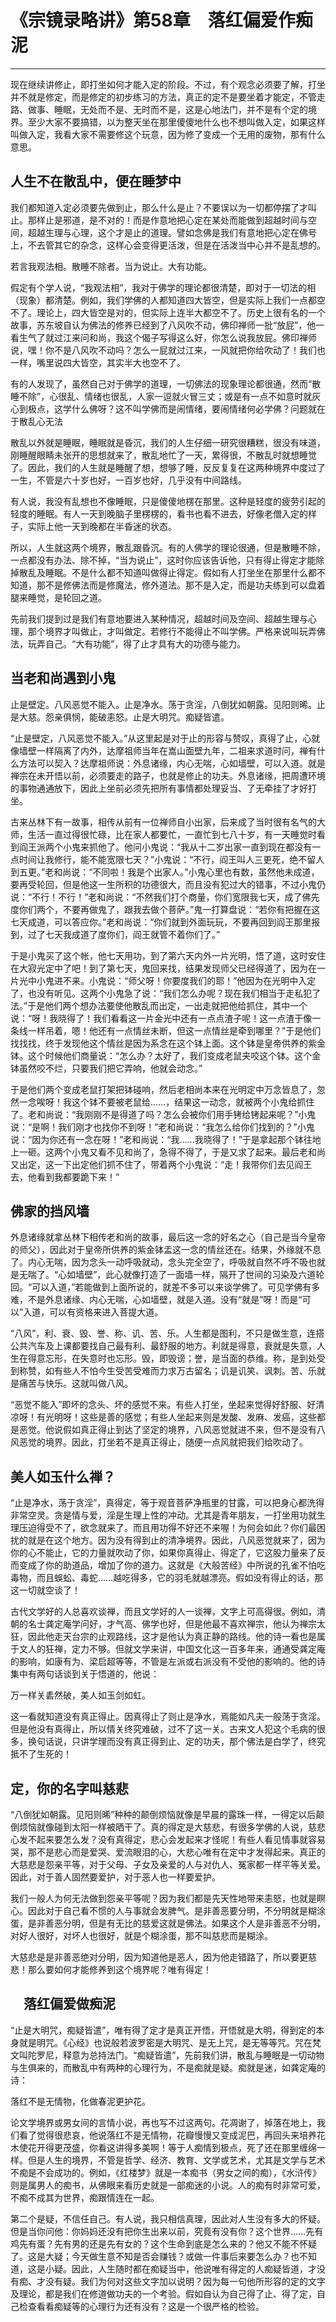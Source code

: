 # 《宗镜录略讲》第58章　落红偏爱作痴泥

------

现在继续讲修止，即打坐如何才能入定的阶段。不过，有个观念必须要了解，打坐并不就是修定，而是修定的初步练习的方法，真正的定不是要坐着才能定，不管走路、做事、睡眠，无处而不是、无时而不是，这是心地法门，并不是有个定的境界。至少大家不要搞错，以为整天坐在那里傻傻地什么也不想叫做入定，如果这样叫做入定，我看大家不需要修这个玩意，因为修了变成一个无用的废物，那有什么意思。

## 人生不在散乱中，便在睡梦中

我们都知道入定必须要先做到止，那么什么是止？不要误以为一切都停摆了才叫止。那样止是邪道，是不对的！而是作意地把心定在某处而能做到超越时间与空间，超越生理与心理，这个才是止的道理。譬如念佛是我们有意地把心定在佛号上，不去管其它的杂念，这样心会变得更活泼，但是在活泼当中心并不是乱想的。

若言我观法相。散睡不除者。当为说止。大有功能。

假定有个学人说，“我观法相”，我对于佛学的理论都很清楚，即对于一切法的相（现象）都清楚。例如，我们学佛的人都知道四大皆空，但是实际上我们一点都空不了。理论上，四大皆空是对的，但实际上连半大都空不了。历史上很有名的一个故事，苏东坡自认为佛法的修养已经到了八风吹不动，佛印禅师一批“放屁”，他一看生气了就过江来问和尚，我这个偈子写得这么好，你怎么说我放屁。佛印禅师说，嘿！你不是八风吹不动吗？怎么一屁就过江来，一风就把你给吹动了！我们也一样，嘴里说四大皆空，其实半大也空不了。

有的人发现了，虽然自己对于佛学的道理，一切佛法的现象理论都很通，然而“散睡不除”，心很乱、情绪也很乱，人家一逗就火冒三丈；或是有一点不如意时就灰心到极点，这学什么佛呀？这不叫学佛而是闹情绪，要闹情绪何必学佛？问题就在于散乱心无法

散乱以外就是睡眠，睡眠就是昏沉，我们的人生仔细一研究很糟糕，很没有味道，刚睡醒眼睛未张开的思想就来了，散乱地忙了一天，累得很，不散乱时就想睡觉了。因此，我们的人生就是睡醒了想，想够了睡，反反复复在这两种境界中度过了一生，不管是六十岁也好，一百岁也好，几乎没有中间路线。

有人说，我没有乱想也不像睡眠，只是傻傻地楞在那里。这种是轻度的疲劳引起的轻度的睡眠。有人一天到晚脑子里楞楞的，看书也看不进去，好像老僧入定的样子，实际上他一天到晚都在半昏迷的状态。

所以，人生就这两个境界，散乱跟昏沉。有的人佛学的理论很通，但是散睡不除，一点都没有办法、除不掉，“当为说止”，这时你应该告诉他，只有得止得定才能除掉散乱及睡眠。不是什么都不知道叫做得止得定。假如有人打坐坐在那里什么都不知道，那不是修佛法而是修魔法，修外道法。那不是入定，而是功夫练到可以盘着腿来睡觉，是轮回之道。

先前我们提到过是我们有意地要进入某种情况，超越时间及空间、超越生理与心理，那个境界才叫做止，才叫做定。若修行不能得止不叫学佛。严格来说叫玩弄佛法，玩弄自己。“大有功能”，得了止才具有大的功德与能力。

## 当老和尚遇到小鬼

止是壁定。八风恶觉不能入。止是净水。荡于贪淫，八倒犹如朝露。见阳则晞。止是大慈。怨亲俱悯，能破恚怒。止是大明咒。痴疑皆遣。

“止是壁定，八风恶觉不能入。”从这里起是对于止的形容与赞叹，真得了止，心就像墙壁一样隔离了内外，达摩祖师当年在嵩山面壁九年，二祖来求道时问，禅有什么方法可以契入？达摩祖师说：外息诸缘，内心无喘，心如墙壁，可以入道。就是禅宗在未开悟以前，必须要走的路子，也就是修止的功夫。外息诸缘，把周遭环境的事物通通放下，因此上坐前必须先把所有事情都处理妥当、了无牵挂了才好打坐。

古来丛林下有一故事，相传从前有一位禅师自小出家，后来成了当时很有名气的大师，生活一直过得很忙碌，比在家人都要忙，一直忙到七八十岁，有一天睡觉时看到阎王派两个小鬼来抓他了。他问小鬼说：“我从十二岁出家一直到现在都没有一点时间让我修行，能不能宽限七天？”小鬼说：“不行，阎王叫人三更死，绝不留人到五更。”老和尚说：“不同啦！我是个出家人。”小鬼心里也有数，虽然他未成道，要再受轮回，但是他这一生所积的功德很大，而且没有犯过大的错事，不过小鬼仍说：“不行！不行！”老和尚说：“不然我们打个商量，你们宽限我七天，成了佛先度你们两个，不要再做鬼了，跟我去做个菩萨。”鬼一打算盘说：“若你有把握在这七天成道，可以答应你。”老和尚说：“你们就到外面玩玩，不要再回到阎王那里报到，过了七天我成道了度你们，阎王就管不着你们了。”

于是小鬼买了这个帐，他七天用功，到了第六天内外一片光明，悟了道，这时安住在大寂光定中了吧！到了第七天，鬼回来找，结果发现师父已经得道了，因为在一片光中小鬼进不来。小鬼说：“师父呀！你要度我们的耶！”他因为在光明中入定了，也没有听见。这两个小鬼急了说：“我们怎么办呢？现在我们相当于走私犯了法。”于是他们两个想办法要使他散乱而出定，一出走就把他给抓住，其中一个说：“呀！我晓得了！我们看看这一片金光中还有一点点渣子呢！这一点渣于像一条线一样吊着，嗯！他还有一点情丝未断，但这一点情丝是牵到哪里？”于是他们找找找，终于发现他这个情丝是因为系念在这个钵上面。这个钵是皇帝供养的紫金钵。这个时候他们商量说：“怎么办？太好了，我们变成老鼠夹咬这个钵。这个金钵虽然咬不烂，只要我们把它弄响，他就会动念。”

于是他们两个变成老鼠打架把钵碰响，然后老相尚本来在光明定中万念皆息了，忽然一念唉呀！我这个钵不要被老鼠给……，结果这一动念，就被两个小鬼给抓住了。老和尚说：“我刚刚不是得道了吗？怎么会被你们用手铐给铐起来呢？”小鬼说：“是啊！我们刚才也找你不到呀！”老和尚说：“我怎么给你们找到的？”小鬼说：“因为你还有一念在呀！”老和尚说：“我……我晓得了！”于是拿起那个钵往地上一砸。这两个小鬼又看不见和尚了，急得不得了，于是又求了起来。最后老和尚又出定，这一下出定他们抓不住了，带着两个小鬼说：“走！我带你们去见阎王去，他看到我都要跪下来！”

## 佛家的挡风墙

外息诸缘就拿丛林下相传老和尚的故事，最后这一念的好名之心（自己是当今皇帝的师父），因此对于皇帝所供养的紫金钵盂这一念的情丝还在。结果，外缘就不息了。内心无喘，因为念头一动呼吸就动，念头完全空了，呼吸就自然不呼不吸也就是无喘了。“心如墙壁”，此心就像打造了一面墙一样，隔开了世间的习染及六道轮回。“可以入道，”若能做到上面所说的，就差不多可以来谈学佛了。可见学佛有多难，不是外息诸缘、内心无喘，心如墙壁，就是入道。没有“就是”呀！而是“可以”入道，可以有资格来进入菩提大道。

“八风”，利、衰、毁、誉、称、讥、苦、乐。人生都是图利，不只是做生意，连搭公共汽车及上课都要找自己最有利、最舒服的地方。利就是得意，衰就是失意，人生在得意忘形，在失意时也忘形。毁，即毁谤；誉，是当面的恭维。称，是到处受到称赞，如有些人不怕今生受苦受难而力求万古留名；讥是讥笑、讽刺。苦、乐就是痛苦与快乐。这就叫做八风。

“恶觉不能入”即坏的念头、坏的感觉不来。有些人打坐，坐起来觉得好舒服、好清凉呀！有光明呀！这些是善的感觉；有些人坐起来则是发酸、发麻、发癌，这些都是恶觉。他说假如真正得止到达了坚定的境界，八风恶觉就进不来，但不是没有八风恶觉的境界。因此，打坐若不是真正得止，随便一点风就把我们给吹动了。

## 美人如玉什么禅？

“止是净水，荡于贪淫”，真得定，等于观音菩萨净瓶里的甘露，可以把身心都洗得非常空灵。贪是情与爱，淫是生理上性的冲动。尤其是青年朋友，一打坐用功就生理压迫得受不了，欲念就来了。而且用功得不好还不来喔！为何会如此？你们最困扰的就是在这个地方。因为没有得到止的清净境界。因此，八风恶觉就来了，因为你的心不能止，它的力量就吹动了你，如果你真得止、得定了，它这股力量来了反而变成了你的助道品，增加了你的道力。这就是《大般苦经》中所说的孔雀不怕吃毒物，而且蜈蚣、毒蛇……越吃得多，它的羽毛就越漂亮。假如没有得止的话，那这一切就空谈了！

古代文学好的人总喜欢谈禅，而且文学好的人一谈禅，文字上可高得很。例如，清朝的名士龚定庵学问好，才气高、佛学也好，但是他最不喜欢禅宗，他认为禅宗太狂，因此他走天台宗的止观路线，这才是他认为真正静的路线。他的诗一看也是属于文人的狂禅，定力不够。但就文学来讲，中国文化这一百多年来，通通受龚定庵的影响，如康有为、梁启超等等，不管是左派或右派没有不受他的影响的。他的诗集中有两句话谈到关于悟道的，他说：

万一样关砉然破，美人如玉剑如虹。

这一看就知道没有真正得止。因真得止了则止是净水，焉能如凡夫一般荡于贪淫。但是他没有真得止，所以情关终究难破，过不了这一关。古来文人犯这个毛病的很多，换句话说，只讲学理而没有真正得到止、定的功夫，那个佛法是白学了，终究抵不了生死的！

## 定，你的名字叫慈悲

“八倒犹如朝露。见阳则晞”种种的颠倒烦恼就像是早晨的露珠一样，一得定以后颠倒烦恼就像碰到太阳一样被晒干了。真的得定是大慈悲，有很多学佛的人说，慈悲心发不起来要怎么发？没有真得定，悲心会发起来才怪呢！有些人看见情事就容易哭，那不是悲心而是爱哭、爱流眼泪的心，大悲心唯有在定中才发得起来。真正的大慈悲是怨亲平等，对于父母、子女及亲爱的人与对仇人、冤家都一样平等关爱。因此，对于善人固然要爱护，对于恶人也一样要爱护。

我们一般人为何无法做到怨亲平等呢？因为我们都是先天性地带来恚怒，也就是瞑心。因此对于自己看不惯的人与事就会发脾气。是非善恶要分明，不分明就是糊涂蛋，是非善恶分明，但是有无比的慈爱这就是佛法。如果这个人是非善恶不分明，对好人很好，对坏人也很好，就是个糊涂蛋，那不叫慈悲而是糊涂。

大慈悲是是非善恶绝对分明，因为知道他是恶人，因为他走错路了，所以要更慈悲！那么要如何才能修养到这个境界呢？唯有得定！

## 　落红偏爱做痴泥

“止是大明咒，痴疑皆遣”，唯有得了定才是真正开悟，开悟就是大明，得到定的本身就是明咒。《心经》也说般若波罗密是大明咒、是无上咒，是无等等咒。咒在梵文叫陀罗尼，释意为总持法门。“痴疑皆遣”，先前我们讲，散乱与睡眠是一切动物与生俱来的，而散乱中有两种的心理行为，不是痴就是疑。痴就是迷，如龚定庵的诗：

落红不是无情物，化做春泥更护花。

论文学境界或男女间的言情小说，再也写不过这两句。花凋谢了，掉落在地上，我们看了觉得很悲哀，他说落红不是无情物，花瓣慢慢又变成泥巴，再回头来培养花木使花开得更茂盛，你看这讲得多美啊！等于人痴情到极点，死了还在那里缠绵一样。但是人生的境界，不管是哲学、经济、教育、文学或艺术，尤其是文学与艺术不痴是不会成功的。例如，《红楼梦》就是一本痴书（男女之间的痴），《水浒传》则是属男人的痴书，从佛眼来看历史就是一部痴迷的小说。人的痴有时非常可爱，不痴不成其为世界，痴跟情连在一起。

第二个是疑，不信任自己。有人说，我只相信真理，因此对人生没有多大的怀疑。但是当你问他：你妈妈还没有把你生出来以前，究竟有没有你？这个世界……先有鸡先有蛋？先有男的还是先有女的？这个生命到底是怎么来的？他又不能不怀疑了。这是大疑；今天做生意不知是否会赚钱？或做一件事后来要怎么办？也不知道，这是小疑。因此，人生随时都在痴疑当中，他说唯有得定的人痴疑皆道，才没有痴、才没有疑。我们为何对这些文字加以说明？因为每一句他所形容的定的文字及理论，都是我们在修道做功夫的一个考验。假如自认为自己得了止、得了定，自己检查看看痴疑等的心理行为还有没有？这是一个很严格的检验。
